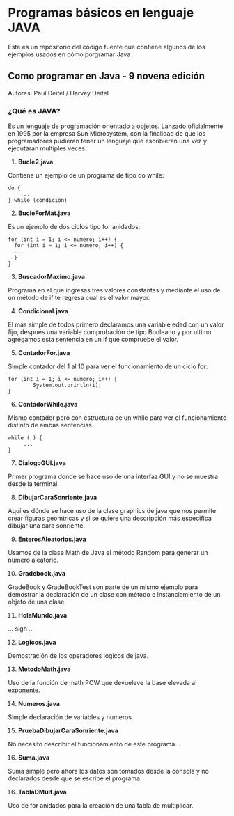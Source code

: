 # Programas básicos en lenguaje JAVA 
Este es un repositorio del código fuente que contiene algunos de los ejemplos usados en cómo porgramar Java
## Como programar en Java - 9 novena edición 
Autores: Paul Deitel / Harvey  Deitel 

### ¿Qué es JAVA?

Es un lenguaje de programación orientado a objetos. Lanzado oficialmente en 1995 por la empresa Sun Microsystem, con la finalidad de que los programadores pudieran tener un lenguaje que escribieran una vez y ejecutaran multiples veces.  


1. **Bucle2.java** 

Contiene un ejemplo de un programa de tipo do while: 

~~~
do {
    ...
} while (condicion)
~~~

2. **BucleForMat.java** 

Es un ejemplo de dos ciclos tipo for anidados: 

~~~
for (int i = 1; i <= numero; i++) {
  for (int i = 1; i <= numero; i++) {
  ...
  }
}
~~~

3. **BuscadorMaximo.java** 

Programa en el que ingresas tres valores constantes y mediante el uso de un método de if te regresa cual es el valor mayor.

4. **Condicional.java** 

El más simple de todos primero declaramos una variable edad con un valor fijo, después una variable comprobación de tipo Booleano y por ultimo agregamos esta sentencia en un if que compruebe el valor. 

5. **ContadorFor.java** 

Simple contador del 1 al 10 para ver el funcionamiento de un ciclo for: 

~~~
for (int i = 1; i <= numero; i++) {
        System.out.println(i);
}
~~~

6. **ContadorWhile.java** 

Mismo contador pero con estructura de un while para ver el funcionamiento distinto de ambas sentencias. 

~~~
while ( ) {
     ...
}
~~~

7. **DialogoGUI.java** 

Primer programa donde se hace uso de una interfaz GUI y no se muestra desde la terminal.

8. **DibujarCaraSonriente.java**

Aquí es dónde se hace uso de la clase graphics de java que nos permite crear figuras geomtricas y si se quiere una descripción más especifica dibujar una cara sonriente. 

9. **EnterosAleatorios.java**

Usamos de la clase Math de Java el método Random para generar un numero aleatorio.

10. **Gradebook.java**

GradeBook y GradeBookTest son parte de un mismo ejemplo para demostrar la declaración de un clase con método e instanciamiento de un objeto de una clase. 

11. **HolaMundo.java**

... sigh ...

12. **Logicos.java**

Demostración de los operadores logicos de java. 

13. **MetodoMath.java**

Uso de la función de math POW que devueleve la base elevada al exponente.

14. **Numeros.java**

Simple declaración de variables y numeros. 

15. **PruebaDibujarCaraSonriente.java**

No necesito describir el funcionamiento de este programa...

16. **Suma.java**

Suma simple pero ahora los datos son tomados desde la consola y no declarados desde que se escribe el programa. 

16. **TablaDMult.java**

Uso de for anidados para la creación de una tabla de multiplicar. 
